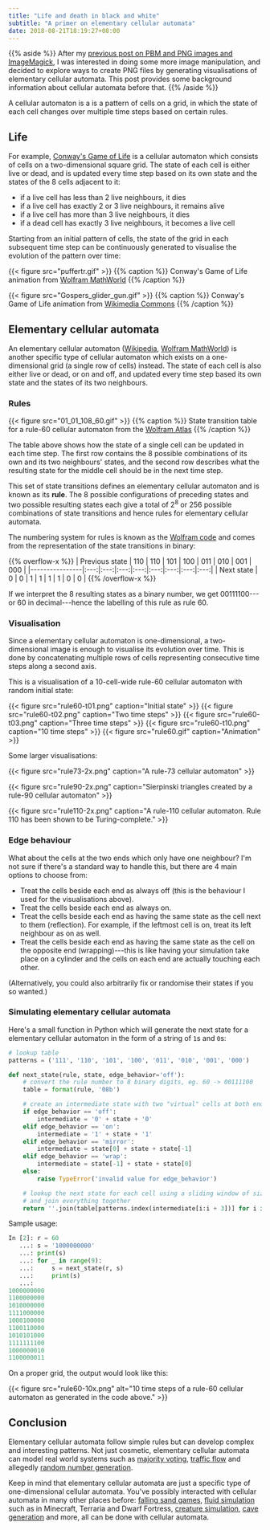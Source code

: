 ```yaml
---
title: "Life and death in black and white"
subtitle: "A primer on elementary cellular automata"
date: 2018-08-21T18:19:27+08:00
---
```


{{% aside %}}
After my [previous post on PBM and PNG images and ImageMagick](https://blog.jiayu.co/2018/06/a-minimal-representation-of-the-sutd-logo/), I was interested in doing some more image manipulation,
and decided to explore ways to create PNG files by generating visualisations of elementary cellular automata. This
post provides some background information about cellular automata before that.
{{% /aside %}}

A cellular automaton is a is a pattern of cells on a grid, in which the state of each cell changes over multiple
time steps based on certain rules.

## Life
For example, [Conway's Game of Life](https://en.wikipedia.org/wiki/Conway%27s_Game_of_Life) is a cellular automaton
which consists of cells on a two-dimensional square grid. The state of each cell is either live or dead, and is
updated every time step based on its own state and the states of the 8 cells adjacent to it:

- if a live cell has less than 2 live neighbours, it dies
- if a live cell has exactly 2 or 3 live neighbours, it remains alive
- if a live cell has more than 3 live neighbours, it dies
- if a dead cell has exactly 3 live neighbours, it becomes a live cell

Starting from an initial pattern of cells, the state of the grid in each subsequent time step can be continuously
generated to visualise the evolution of the pattern over time:

{{< figure src="puffertr.gif" >}}
{{% caption  %}}
Conway's Game of Life animation from [Wolfram MathWorld](http://mathworld.wolfram.com/GameofLife.html)
{{% /caption %}}

{{< figure src="Gospers_glider_gun.gif" >}}
{{% caption  %}}
Conway's Game of Life animation from [Wikimedia Commons](https://commons.wikimedia.org/wiki/File:Gospers_glider_gun.gif)
{{% /caption %}}

## Elementary cellular automata
An elementary cellular automaton ([Wikipedia](https://en.wikipedia.org/wiki/Elementary_cellular_automaton),
[Wolfram MathWorld](http://mathworld.wolfram.com/ElementaryCellularAutomaton.html)) is another specific type of
cellular automaton which exists on a one-dimensional grid (a single row of cells) instead. The state of each cell
is also either live or dead, or on and off, and updated every time step based its own state and the states of its
two neighbours.

### Rules
{{< figure src="01_01_108_60.gif" >}}
{{% caption  %}}
State transition table for a rule-60 cellular automaton from the [Wolfram Atlas](http://atlas.wolfram.com/01/01/60/)
{{% /caption %}}

The table above shows how the state of a single cell can be updated in each time step. The first row contains the
8 possible combinations of its own and its two neighbours' states, and the second row describes what the resulting
state for the middle cell should be in the next time step.

This set of state transitions defines an elementary cellular automaton and is known as its **rule**. The 8 possible
configurations of preceding states and two possible resulting states each give a total of 2<sup>8</sup> or 256
possible combinations of state transitions and hence rules for elementary cellular automata.

The numbering system for rules is known as the [Wolfram code](https://en.wikipedia.org/wiki/Wolfram_code) and
comes from the representation of the state transitions in binary:

{{% overflow-x %}}
| Previous state | 110 | 110 | 101 | 100 | 011 | 010 | 001 | 000 |
|----------------|:---:|:---:|:---:|:---:|:---:|:---:|:---:|:---:|
| Next state     |  0  |  0  |  1  |  1  |  1  |  1  |  0  |  0  |
{{% /overflow-x %}}

If we interpret the 8 resulting states as a binary number, we get 00111100---or 60 in decimal---hence the labelling
of this rule as rule 60.

### Visualisation

Since a elementary cellular automaton is one-dimensional, a two-dimensional image is enough to visualise its
evolution over time. This is done by concatenating multiple rows of cells representing consecutive time steps
along a second axis.

This is a visualisation of a 10-cell-wide rule-60 cellular automaton with random initial state:

{{< figure src="rule60-t01.png" caption="Initial state" >}}
{{< figure src="rule60-t02.png" caption="Two time steps" >}}
{{< figure src="rule60-t03.png" caption="Three time steps" >}}
{{< figure src="rule60-t10.png" caption="10 time steps" >}}
{{< figure src="rule60.gif" caption="Animation" >}}

Some larger visualisations:

{{< figure src="rule73-2x.png" caption="A rule-73 cellular automaton" >}}

{{< figure src="rule90-2x.png" caption="Sierpinski triangles created by a rule-90 cellular automaton" >}}

{{< figure src="rule110-2x.png" caption="A rule-110 cellular automaton. Rule 110 has been shown to be Turing-complete." >}}

### Edge behaviour
What about the cells at the two ends which only have one neighbour? I'm not sure if there's a standard way to
handle this, but there are 4 main options to choose from:

- Treat the cells beside each end as always off (this is the behaviour I used for the visualisations above).
- Treat the cells beside each end as always on.
- Treat the cells beside each end as having the same state as the cell next to them (reflection). For example,
if the leftmost cell is on, treat its left neighbour as on as well.
- Treat the cells beside each end as having the same state as the cell on the opposite end (wrapping)---this is
like having your simulation take place on a cylinder and the cells on each end are actually touching each other.

(Alternatively, you could also arbitrarily fix or randomise their states if you so wanted.)

### Simulating elementary cellular automata
Here's a small function in Python which will generate the next state for a elementary cellular automaton in the
form of a string of `1`s and `0`s:

```python
# lookup table
patterns = ('111', '110', '101', '100', '011', '010', '001', '000')

def next_state(rule, state, edge_behavior='off'):
    # convert the rule number to 8 binary digits, eg. 60 -> 00111100
    table = format(rule, '08b')

    # create an intermediate state with two "virtual" cells at both ends
    if edge_behavior == 'off':
        intermediate = '0' + state + '0'
    elif edge_behavior == 'on':
        intermediate = '1' + state + '1'
    elif edge_behavior == 'mirror':
        intermediate = state[0] + state + state[-1]
    elif edge_behavior == 'wrap':
        intermediate = state[-1] + state + state[0]
    else:
        raise TypeError('invalid value for edge_behavior')

    # lookup the next state for each cell using a sliding window of size 3 over the intermediate state
    # and join everything together
    return ''.join(table[patterns.index(intermediate[i:i + 3])] for i in range(0, len(intermediate) - 2))
```

Sample usage:

```python
In [2]: r = 60
   ...: s = '1000000000'
   ...: print(s)
   ...: for _ in range(9):
   ...:     s = next_state(r, s)
   ...:     print(s)
   ...:
1000000000
1100000000
1010000000
1111000000
1000100000
1100110000
1010101000
1111111100
1000000010
1100000011
```

On a proper grid, the output would look like this:

{{< figure src="rule60-10x.png" alt="10 time steps of a rule-60 cellular automaton as generated in the code above." >}}

## Conclusion

Elementary cellular automata follow simple rules but can develop complex and interesting
patterns. Not just cosmetic, elementary cellular automata can model real world systems such as
[majority voting](https://en.wikipedia.org/wiki/Majority_problem_(cellular_automaton)), [traffic
flow](https://en.wikipedia.org/wiki/Microscopic_traffic_flow_model#Cellular_automaton_models) and allegedly
[random number generation](https://en.wikipedia.org/wiki/Rule_30#Random_number_generation).

Keep in mind that elementary cellular automata are just a specific type of one-dimensional cellular
automata. You've possibly interacted with cellular automata in many other places before: [falling sand
games](https://en.wikipedia.org/wiki/Falling-sand_game), [fluid simulation](https://sanojian.github.io/cellauto/)
such as in Minecraft, Terraria and Dwarf Fortress, [creature simulation](https://rileyjshaw.com/terra/#creatures),
[cave](https://gamedevelopment.tutsplus.com/tutorials/generate-random-cave-levels-using-cellular-automata--gamedev-9664)
[generation](https://blog.jrheard.com/procedural-dungeon-generation-cellular-automata) and more, all can be done
with cellular automata.
